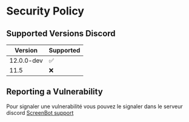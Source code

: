 # Security Policy
## Supported Versions Discord

| Version | Supported          |
| ------- | ------------------ |
| 12.0.0-dev   | :white_check_mark: |
| 11.5   | :x:                |

## Reporting a Vulnerability
Pour signaler une vulnerabilité vous pouvez le signaler dans le serveur discord [ScreenBot support](https://discord.gg/PTa3KYK)